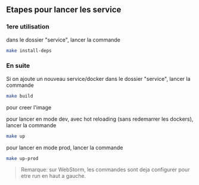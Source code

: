 ## Etapes pour lancer les service

### 1ere utilisation
dans le dossier "service", lancer la commande
```bash
make install-deps
```

### En suite

Si on ajoute un nouveau service/docker dans le dossier "service", lancer la commande

```bash
make build
```
pour creer l'image

pour lancer en mode dev, avec hot reloading (sans redemarrer les dockers), lancer la commande

```bash
make up
```

pour lancer en mode prod, lancer la commande

```bash
make up-prod
```

> Remarque: sur WebStorm, les commandes sont deja configurer pour etre run en haut a gauche.